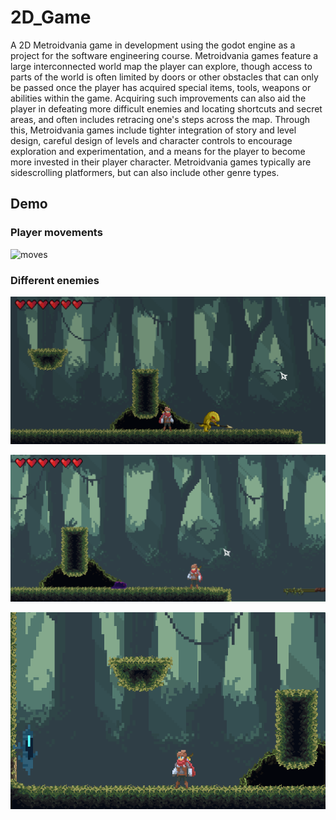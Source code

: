 # 2D_Game

A 2D Metroidvania game in development using the godot engine as a project for the software engineering course. Metroidvania games feature a large interconnected world map the player can explore, though access to parts of the world is often limited by doors or other obstacles that can only be passed once the player has acquired special items, tools, weapons or abilities within the game. Acquiring such improvements can also aid the player in defeating more difficult enemies and locating shortcuts and secret areas, and often includes retracing one's steps across the map. Through this, Metroidvania games include tighter integration of story and level design, careful design of levels and character controls to encourage exploration and experimentation, and a means for the player to become more invested in their player character. Metroidvania games typically are sidescrolling platformers, but can also include other genre types.

## Demo

### Player movements
![moves](https://github.com/redon-basha/Adventure-of-Boredom/blob/main/demo/moves.gif?raw=true)

### Different enemies
![lizard](https://github.com/redon-basha/Adventure-of-Boredom/blob/main/demo/lizard.gif?raw=true)

![slime](https://github.com/redon-basha/Adventure-of-Boredom/blob/main/demo/slime.gif?raw=true)

![guardian](https://github.com/redon-basha/Adventure-of-Boredom/blob/main/demo/guardian.gif?raw=true)